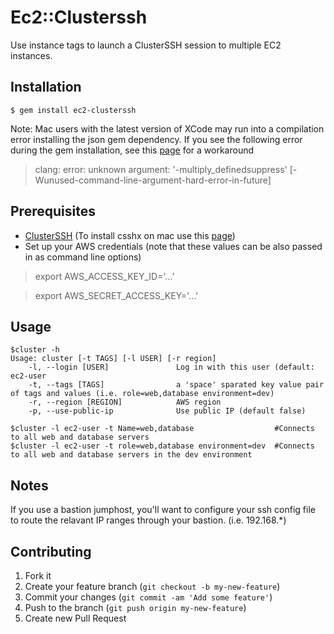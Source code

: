 # Ec2::Clusterssh

Use instance tags to launch a ClusterSSH session to multiple EC2 instances.

## Installation

    $ gem install ec2-clusterssh

Note:  Mac users with the latest version of XCode may run into a compilation error installing the json gem dependency.  If you see the following error during the gem installation, see this [page](https://langui.sh/2014/03/10/wunused-command-line-argument-hard-error-in-future-is-a-harsh-mistress/) for a workaround

> clang: error: unknown argument: '-multiply_definedsuppress' [-Wunused-command-line-argument-hard-error-in-future]

## Prerequisites

- [ClusterSSH](http://sourceforge.net/apps/mediawiki/clusterssh/index.php?title=Main_Page) (To install csshx on mac use this [page](https://code.google.com/p/csshx/))
- Set up your AWS credentials (note that these values can be also passed in
  as command line options)

> export AWS_ACCESS_KEY_ID='...'

> export AWS_SECRET_ACCESS_KEY='...'

## Usage

    $cluster -h
    Usage: cluster [-t TAGS] [-l USER] [-r region]
        -l, --login [USER]               Log in with this user (default: ec2-user
        -t, --tags [TAGS]                a 'space' sparated key value pair of tags and values (i.e. role=web,database environment=dev)
        -r, --region [REGION]            AWS region
        -p, --use-public-ip              Use public IP (default false)

    $cluster -l ec2-user -t Name=web,database                  #Connects to all web and database servers
    $cluster -l ec2-user -t role=web,database environment=dev  #Connects to all web and database servers in the dev environment

## Notes

If you use a bastion jumphost, you'll want to configure your ssh config
file to route the relavant IP ranges through your bastion.  (i.e.
192.168.*)

## Contributing

1. Fork it
2. Create your feature branch (`git checkout -b my-new-feature`)
3. Commit your changes (`git commit -am 'Add some feature'`)
4. Push to the branch (`git push origin my-new-feature`)
5. Create new Pull Request
